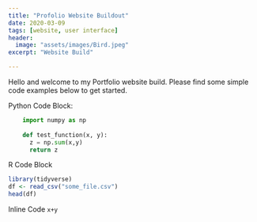 ```yaml
---
title: "Profolio Website Buildout"
date: 2020-03-09
tags: [website, user interface]
header:
  image: "assets/images/Bird.jpeg"
excerpt: "Website Build"

---
```

Hello and welcome to my Portfolio website build. Please find some simple code examples below to get started.

Python Code Block:
```python
    import numpy as np
    
    def test_function(x, y):
      z = np.sum(x,y)
      return z
```

R Code Block
```r
library(tidyverse)
df <- read_csv("some_file.csv")
head(df)
```

Inline Code `x+y`
